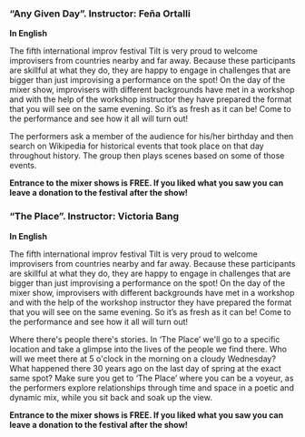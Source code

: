 ### “Any Given Day”. Instructor: Feña Ortalli

**In English**

The fifth international improv festival Tilt is very proud to welcome
improvisers from countries nearby and far away. Because these participants
are skillful at what they do, they are happy to engage in challenges that
are bigger than just improvising a performance on the spot! On the day of
the mixer show, improvisers with different backgrounds have met in a workshop
and with the help of the workshop instructor they have prepared the format that
you will see on the same evening. So it’s as fresh as it can be! Come to the
performance and see how it all will turn out!

The performers ask a member of the audience for his/her birthday and then search
on Wikipedia for historical events that took place on that day throughout history.
The group then plays scenes based on some of those events.

**Entrance to the mixer shows is FREE. If you liked what you saw you can leave
a donation to the festival after the show!**

### “The Place”. Instructor: Victoria Bang

**In English**

The fifth international improv festival Tilt is very proud to welcome improvisers
from countries nearby and far away. Because these participants are skillful at what
they do, they are happy to engage in challenges that are bigger than just improvising
a performance on the spot! On the day of the mixer show, improvisers with different
backgrounds have met in a workshop and with the help of the workshop instructor they
have prepared the format that you will see on the same evening. So it’s as fresh as
it can be! Come to the performance and see how it all will turn out!

Where there's people there's stories. In ‘The Place’ we'll go to a specific location
and take a glimpse into the lives of the people we find there. Who will we meet there
at 5 o'clock in the morning on a cloudy Wednesday? What happened there 30 years ago on
the last day of spring at the exact same spot? Make sure you get to ‘The Place’ where
you can be a voyeur, as the performers explore relationships through time and space in
a poetic and dynamic mix, while you sit back and soak up the view.

**Entrance to the mixer shows is FREE. If you liked what you saw you can leave a donation
to the festival after the show!**
